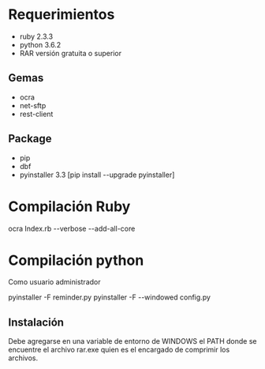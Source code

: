 # Requerimientos
- ruby 2.3.3
- python 3.6.2
- RAR versión gratuita o superior

## Gemas
- ocra
- net-sftp
- rest-client

## Package
- pip
- dbf
- pyinstaller 3.3 [pip install --upgrade pyinstaller]

# Compilación Ruby
ocra Index.rb --verbose --add-all-core

# Compilación python
Como usuario administrador

pyinstaller -F reminder.py
pyinstaller -F --windowed config.py

## Instalación
Debe agregarse en una variable de entorno de WINDOWS el PATH donde se encuentre el archivo rar.exe quien es el encargado de comprimir los archivos.
